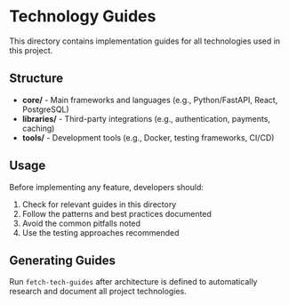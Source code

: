 # Technology Guides

This directory contains implementation guides for all technologies used in this project.

## Structure
- **core/** - Main frameworks and languages (e.g., Python/FastAPI, React, PostgreSQL)
- **libraries/** - Third-party integrations (e.g., authentication, payments, caching)
- **tools/** - Development tools (e.g., Docker, testing frameworks, CI/CD)

## Usage
Before implementing any feature, developers should:
1. Check for relevant guides in this directory
2. Follow the patterns and best practices documented
3. Avoid the common pitfalls noted
4. Use the testing approaches recommended

## Generating Guides
Run `fetch-tech-guides` after architecture is defined to automatically research and document all project technologies.
